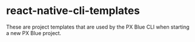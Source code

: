 # react-native-cli-templates

These are project templates that are used by the PX Blue CLI when starting a new PX Blue project.